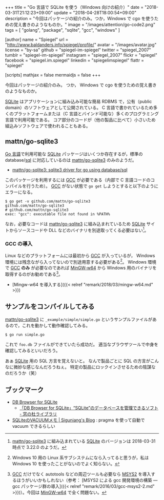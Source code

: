 +++
title = "Go 言語で SQLite を使う（Windows 向けの紹介）"
date = "2018-03-31T21:12:23+09:00"
update = "2018-04-28T18:00:54+09:00"
description = "今回はパッケージの紹介のみ。つか，Windows で cgo を使うための覚え書きのようなものか。"
image = "/images/attention/go-code2.png"
tags  = [ "golang", "package", "sqlite", "gcc", "windows" ]

[author]
  name      = "Spiegel"
  url       = "http://www.baldanders.info/spiegel/profile/"
  avatar    = "/images/avatar.jpg"
  license   = "by-sa"
  github    = "spiegel-im-spiegel"
  twitter   = "spiegel_2007"
  tumblr    = "spiegel-im-spiegel"
  instagram = "spiegel_2007"
  flickr    = "spiegel"
  facebook  = "spiegel.im.spiegel"
  linkedin  = "spiegelimspiegel"
  flattr    = "spiegel"

[scripts]
  mathjax = false
  mermaidjs = false
+++

今回はパッケージの紹介のみ。
つか， Windows で cgo を使うための覚え書きのようなものか。

[SQLite] はアプリケーションに組み込み可能な簡易 RDBMS で，公有（public domain）のソフトウェアとして公開されている。
C 言語で書かれているため多くのプラットフォームまたは（C 言語とバインド可能な）多くのプログラミング言語で利用可能である。
コア部分のコードが（他の製品に比べて）小さいため組込みソフトウェアで使われることもある。

## mattn/go-sqlite3

[Go 言語]で利用可能な [SQLite] パッケージはいくつか存在するが，標準の database/[sql] に対応しているのは [mattn/go-sqlite3] のみのようだ。

- [mattn/go-sqlite3: sqlite3 driver for go using database/sql](https://github.com/mattn/go-sqlite3)

このパッケージを利用するには [GCC] が必要である（内部で C 言語コードのコンパイルを行うため）。
[GCC] がない状態で `go get` しようとすると以下のようにエラーになる。

```text
$ go get -v github.com/mattn/go-sqlite3
github.com/mattn/go-sqlite3
# github.com/mattn/go-sqlite3
exec: "gcc": executable file not found in %PATH%
```

なお，必要なコードは [mattn/go-sqlite3] に組み込まれているため [SQLite] サイトからソースコードや DLL などのバイナリを別途取ってくる必要はない[^ver1]。

[^ver1]: [mattn/go-sqlite3] に組み込まれている [SQLite] のバージョンは 2018-03-31 時点で 3.22.0 のようだ。

### GCC の導入

Linux などのプラットフォームには最初から [GCC] が入っているが， Windows 環境には残念ながら入ってないので別途用意する必要がある[^sub1]。
Windows 環境で [GCC] **のみ** が必要なのであれば [MinGW-w64] から Windows 用のバイナリを取得するのがお勧めである[^gcc1]。

[^sub1]: Windows 10 用の Linux 系サブシステムになら入ってると思うが，私は Windows 10 を使ったことがないのでよく知らない。
[^gcc1]: [GCC] だけでなく autotools などの周辺ツールも必要なら [MSYS2] を導入するほうがいいかもしれない（参考： [MSYS2 による gcc 開発環境の構築 ― gcc パッケージ群の導入]({{< relref "remark/2016/03/gcc-msys2-2.md" >}})）。今回は [MinGW-w64] で全く問題ない。

- [Mingw-w64 を導入する]({{< relref "remark/2018/03/mingw-w64.md" >}})

## サンプルをコンパイルしてみる

[mattn/go-sqlite3] に `_example/simple/simple.go` というサンプルファイルがあるので，これを動かして動作確認してみる。

```text
$ go run simple.go
```

これで `foo.db` ファイルができていたら成功だ。
適当なブラウザツールで中身を確認してみるといいだろう。

あぁ [SQLite] 用の SQL 方言を覚えないと。
なんで製品ごとに SQL の方言がこんなに微妙な感じなんだろうねぇ。
特定の製品にロックインさせるための陰謀なのだろうか（笑）

## ブックマーク

- [DB Browser for SQLite](http://sqlitebrowser.org/)
    - [「DB Browser for SQLite」“SQLite”のデータベースを管理できるソフト - 窓の杜ライブラリ](https://forest.watch.impress.co.jp/library/software/sqldbbrowser/)
- [SQLiteのVACUUMメモ | Siguniang's Blog](https://siguniang.wordpress.com/2012/11/10/notes-on-sqlite-vacuum/) : pragma を使って自動で vacuum できるらしい

[Go 言語]: https://golang.org/ "The Go Programming Language"
[SQLite]: https://www.sqlite.org/
[GCC]: https://gcc.gnu.org/ "GCC, the GNU Compiler Collection - GNU Project - Free Software Foundation (FSF)"
[MinGW-w64]: http://mingw-w64.org/ "Mingw-w64 - GCC for Windows 64 & 32 bits [mingw-w64]"
[MSYS2]: http://www.msys2.org/
[sql]: https://golang.org/pkg/database/sql/ "sql - The Go Programming Language"
[mattn/go-sqlite3]: https://github.com/mattn/go-sqlite3 "mattn/go-sqlite3: sqlite3 driver for go using database/sql"
